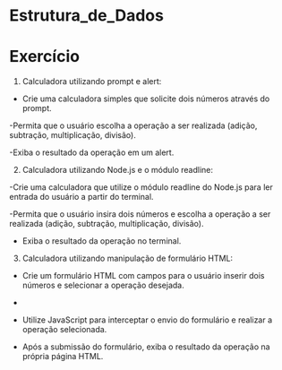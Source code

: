 # Estrutura_de_Dados
# Exercício
1. Calculadora utilizando prompt e alert:

- Crie uma calculadora simples que solicite dois números através do prompt.
  
-Permita que o usuário escolha a operação a ser realizada (adição, subtração, multiplicação, divisão).

-Exiba o resultado da operação em um alert.

2. Calculadora utilizando Node.js e o módulo readline:

-Crie uma calculadora que utilize o módulo readline do Node.js para ler entrada do usuário a partir do terminal.

-Permita que o usuário insira dois números e escolha a operação a ser realizada (adição, subtração, multiplicação, divisão).

- Exiba o resultado da operação no terminal.
  
3. Calculadora utilizando manipulação de formulário HTML:

- Crie um formulário HTML com campos para o usuário inserir dois números e selecionar a operação desejada.
- 
- Utilize JavaScript para interceptar o envio do formulário e realizar a operação selecionada.

- Após a submissão do formulário, exiba o resultado da operação na própria página HTML.
